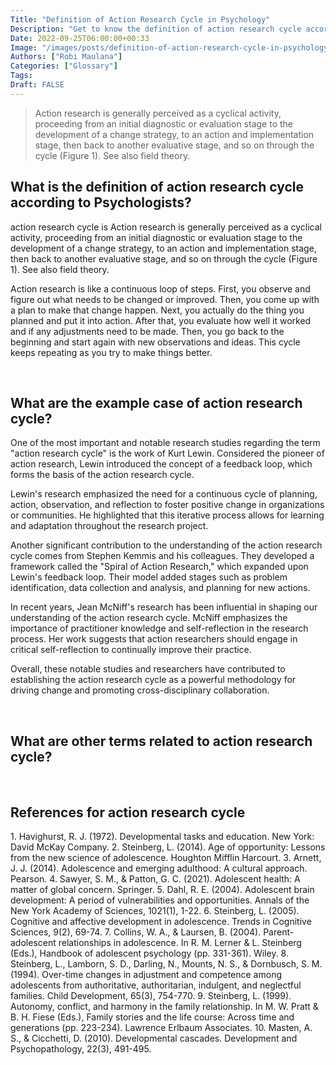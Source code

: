 ```yaml
---
Title: "Definition of Action Research Cycle in Psychology"
Description: "Get to know the definition of action research cycle according to psychologists."
Date: 2022-09-25T06:00:00+00:33
Image: "/images/posts/definition-of-action-research-cycle-in-psychology.jpg"
Authors: ["Robi Maulana"]
Categories: ["Glossary"]
Tags: 
Draft: FALSE
---
```





> Action research is generally perceived as a cyclical activity, proceeding from an initial diagnostic or evaluation stage to the development of a change strategy, to an action and implementation stage, then back to another evaluative stage, and so on through the cycle (Figure 1). See also field theory.

## What is the definition of action research cycle according to Psychologists?

action research cycle is Action research is generally perceived as a cyclical activity, proceeding from an initial diagnostic or evaluation stage to the development of a change strategy, to an action and implementation stage, then back to another evaluative stage, and so on through the cycle (Figure 1). See also field theory.

Action research is like a continuous loop of steps. First, you observe and figure out what needs to be changed or improved. Then, you come up with a plan to make that change happen. Next, you actually do the thing you planned and put it into action. After that, you evaluate how well it worked and if any adjustments need to be made. Then, you go back to the beginning and start again with new observations and ideas. This cycle keeps repeating as you try to make things better.

 

## What are the example case of action research cycle?

One of the most important and notable research studies regarding the term "action research cycle" is the work of Kurt Lewin. Considered the pioneer of action research, Lewin introduced the concept of a feedback loop, which forms the basis of the action research cycle.

Lewin's research emphasized the need for a continuous cycle of planning, action, observation, and reflection to foster positive change in organizations or communities. He highlighted that this iterative process allows for learning and adaptation throughout the research project.

Another significant contribution to the understanding of the action research cycle comes from Stephen Kemmis and his colleagues. They developed a framework called the "Spiral of Action Research," which expanded upon Lewin's feedback loop. Their model added stages such as problem identification, data collection and analysis, and planning for new actions.

In recent years, Jean McNiff's research has been influential in shaping our understanding of the action research cycle. McNiff emphasizes the importance of practitioner knowledge and self-reflection in the research process. Her work suggests that action researchers should engage in critical self-reflection to continually improve their practice.

Overall, these notable studies and researchers have contributed to establishing the action research cycle as a powerful methodology for driving change and promoting cross-disciplinary collaboration.

 

## What are other terms related to action research cycle?

 

## References for action research cycle

1\. Havighurst, R. J. (1972). Developmental tasks and education. New York: David McKay Company. 2. Steinberg, L. (2014). Age of opportunity: Lessons from the new science of adolescence. Houghton Mifflin Harcourt. 3. Arnett, J. J. (2014). Adolescence and emerging adulthood: A cultural approach. Pearson. 4. Sawyer, S. M., & Patton, G. C. (2021). Adolescent health: A matter of global concern. Springer. 5. Dahl, R. E. (2004). Adolescent brain development: A period of vulnerabilities and opportunities. Annals of the New York Academy of Sciences, 1021(1), 1-22. 6. Steinberg, L. (2005). Cognitive and affective development in adolescence. Trends in Cognitive Sciences, 9(2), 69-74. 7. Collins, W. A., & Laursen, B. (2004). Parent-adolescent relationships in adolescence. In R. M. Lerner & L. Steinberg (Eds.), Handbook of adolescent psychology (pp. 331-361). Wiley. 8. Steinberg, L., Lamborn, S. D., Darling, N., Mounts, N. S., & Dornbusch, S. M. (1994). Over-time changes in adjustment and competence among adolescents from authoritative, authoritarian, indulgent, and neglectful families. Child Development, 65(3), 754-770. 9. Steinberg, L. (1999). Autonomy, conflict, and harmony in the family relationship. In M. W. Pratt & B. H. Fiese (Eds.), Family stories and the life course: Across time and generations (pp. 223-234). Lawrence Erlbaum Associates. 10. Masten, A. S., & Cicchetti, D. (2010). Developmental cascades. Development and Psychopathology, 22(3), 491-495.
